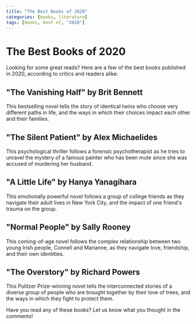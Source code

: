 ```yaml
---
title: "The Best Books of 2020"
categories: [books, literature]
tags: [books, best of, "2020"]
---
```


# The Best Books of 2020

Looking for some great reads? Here are a few of the best books published in 2020, according to critics and readers alike:

## "The Vanishing Half" by Brit Bennett

This bestselling novel tells the story of identical twins who choose very different paths in life, and the ways in which their choices impact each other and their families.

## "The Silent Patient" by Alex Michaelides

This psychological thriller follows a forensic psychotherapist as he tries to unravel the mystery of a famous painter who has been mute since she was accused of murdering her husband.

## "A Little Life" by Hanya Yanagihara

This emotionally powerful novel follows a group of college friends as they navigate their adult lives in New York City, and the impact of one friend's trauma on the group.

## "Normal People" by Sally Rooney

This coming-of-age novel follows the complex relationship between two young Irish people, Connell and Marianne, as they navigate love, friendship, and their own identities.

## "The Overstory" by Richard Powers

This Pulitzer Prize-winning novel tells the interconnected stories of a diverse group of people who are brought together by their love of trees, and the ways in which they fight to protect them.

Have you read any of these books? Let us know what you thought in the comments!
